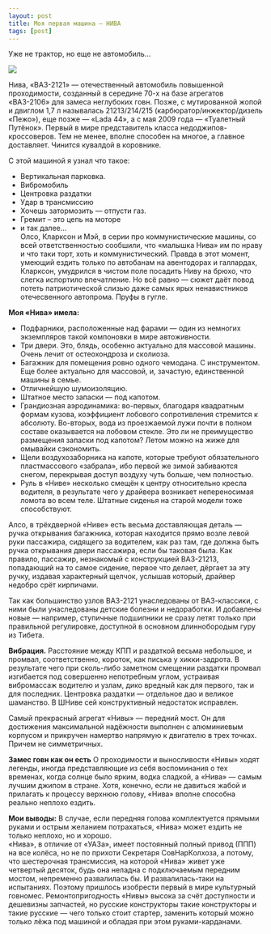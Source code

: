 ```yaml
---
layout: post
title: Моя первая машина – НИВА
tags: [post]
---
```

Уже не трактор, но еще не автомобиль…

<!-- more -->

![](//content/images/2016/04/y_7213926e.jpg)

Нива, «ВАЗ-2121» — отечественный автомобиль повышенной проходимости, созданный в середине 70-х на базе агрегатов «ВАЗ-2106» для замеса неглубоких говн. Позже, с мутированной жопой и двиглом 1,7 л называлась 21213/214/215 (карбюратор/инжектор/дизель «Пежо»), еще позже — «Lada 44», а с мая 2009 года — «Туалетный Путёнок». Первый в мире представитель класса недоджипов-кроссоверов. Тем не менее, вполне способен на многое, а главное доставляет. Чинится кувалдой в коровнике.

С этой машиной я узнал что такое:
- Вертикальная парковка.
- Вибромобиль
- Центровка раздатки
- Удар в трансмиссию
- Хочешь затормозить — отпусти газ.
- Гремит – это цепь на моторе
- и так далее...   
Олсо, Кларксон и Мэй, в серии про коммунистические машины, со всей ответственностью сообшили, что «малышка Нива» им по нраву и что таки торт, хоть и коммунистический. Правда в этот момент, умеющий ездить только по автобанам на авентодорах и галлардах, Кларксон, умудрился в чистом поле посадить Ниву на брюхо, что слегка испортило впечатление. Но всё равно — сюжет даёт повод потеть патриотической слизью даже самых ярых ненавистников отечесвенного автопрома. Пруфы в гугле.

**Моя «Нива» имела:**
- Подфарники, расположенные над фарами — один из немногих экземпляров такой компоновки в мире автоживности.
- Три двери. Это, блядь, особенно актуально для массовой машины. Очень лечит от остеохондроза и сколиоза.
- Багажник для помещения ровно одного чемодана. С инструментом. Еще более актуально для массовой, и, зачастую, единственной машины в семье.
- Отличнейшую шумоизоляцию.
- Штатное место запаски — под капотом.
- Грандиозная аэродинамика: во-первых, благодаря квадратным формам кузова, коэффициент лобового сопротивления стремится к абсолюту. Во-вторых, вода из проезжаемой лужи почти в полном составе оказывается на лобовом стекле. Это ли не преимущество размещения запаски под капотом? Летом можно на жиже для омывайки сэкономить.
- Щели воздухозаборника на капоте, которые требуют обязательного пластмассового «забрала», ибо первой же зимой забиваются снегом, перекрывая доступ воздуху чуть больше, чем полностью.
- Руль в «Ниве» несколько смещён к центру относительно кресла водителя, в результате чего у драйвера возникает непереносимая ломота во всем теле. Штатные сиденья на старой модели тоже способствуют.  


Алсо, в трёхдверной «Ниве» есть весьма доставляющая деталь — ручка открывания багажника, которая находится прямо возле левой руки пассажира, сидящего за водителем, как раз там, где должна быть ручка открывания двери пассажира, если бы таковая была. Как правило, пассажир, незнакомый с конструкцией ВАЗ-21213, попадающий на то самое сидение, первое что делает, дёргает за эту ручку, издавая характерный щелчок, услышав который, драйвер недобро срёт кирпичами.  

Так как большинство узлов ВАЗ-2121 унаследованы от ВАЗ-классики, с ними были унаследованы детские болезни и недоработки. И добавлены новые — например, ступичные подшипники не сразу летят только при правильной регулировке, доступной в основном длиннобородым гуру из Тибета.  

**Вибрация.**
Расстояние между КПП и раздаткой весьма небольшое, и промвал, соответственно, короток, как писька у хикки-задрота. В результате чего при сколь-либо заметном смещении раздатки промвал изгибается под совершенно непотребным углом, устраивая вибромассаж водителю и узлам, дико вредный как для первого, так и для последних. Центровка раздатки — отдельное дао и великое шаманство. В ШНиве сей конструктивный недостаток исправлен.  

Самый прекрасный агрегат «Нивы» — передний мост. Он для достижения максимальной надёжности выполнен с алюминиевым корпусом и прикручен намертво напрямую к двигателю в трех точках.
Причем не симметричных.

**Замес говн как он есть**
О проходимости и выносливости «Нивы» ходят легенды, иногда представляющие из себя воспоминания о тех временах, когда солнце было ярким, водка сладкой, а «Нива» — самым лучшим джипом в стране. Хотя, конечно, если не давиться жабой и прилагать к процессу верхнюю голову, «Нива» вполне способна реально неплохо ездить.

**Мои выводы:**
В случае, если передняя голова комплектуется прямыми руками и острым желанием потрахаться, «Нива» может ездить не только неплохо, но и хорошо.  
«Нива», в отличие от «УАЗа», имеет постоянный полный привод (ППП) на все колёса, но не по прихоти Секретаря СовНарКолхоза, а потому, что шестерочная трансмиссия, на которой «Нива» живет уже четвертый десяток, будь она неладна с подключаемым передним мостом, непременно развалилась бы. И развалилась-таки на испытаниях. Поэтому пришлось изобрести первый в мире культурный говномес. 
Ремонтопригодность «Нивы» высока за счёт доступности и дешевизны запчастей, но русские конструкторы такие конструкторы и такие русские — чего только стоит стартер, заменить который можно только лёжа под машиной и обладая при этом руками-карданами.

